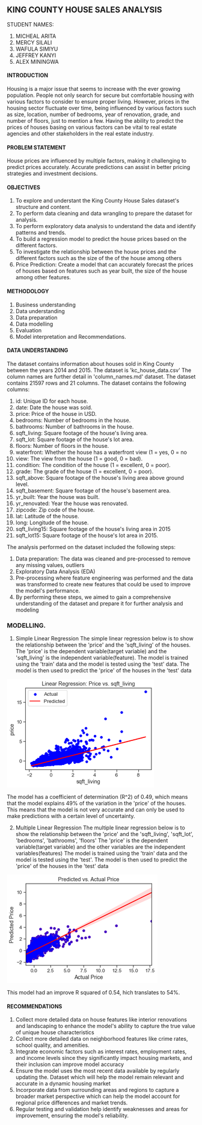## KING COUNTY HOUSE SALES ANALYSIS
STUDENT NAMES:
1. MICHEAL ARITA
2. MERCY SILALI
3. WAFULA SIMIYU
4. JEFFREY KANYI
5. ALEX MININGWA

#### INTRODUCTION
Housing is a major issue that seems to increase with the ever growing population. People not only search for secure but comfortable housing with various factors to consider to ensure proper living. However, prices in the housing sector fluctuate over time, being influenced by various factors such as size, location, number of bedrooms, year of renovation, grade, and number of floors, just to mention a few. Having  the ability to predict the prices of houses basing on various factors can be vital to real estate agencies and other stakeholders in the real estate industry.

#### PROBLEM STATEMENT
House prices are influenced by multiple factors, making it challenging to predict prices accurately.
Accurate predictions can assist in better pricing strategies and investment decisions.

#### OBJECTIVES
1. To explore and understant the King County House Sales dataset's structure and content.
2. To perform data cleaning and data wrangling to prepare the dataset for analysis.
3. To perform exploratory data analysis to understand the data and identify patterns and trends.
4. To build a regression model to predict the house prices based on the different factors.
5. To investigate the relationship between the house prices and the different factors such as the size of the of the house among others
6. Price Prediction: Create a model that can accurately forecast the prices of houses based on features such as year built, the size of the house among other features.

#### METHODOLOGY
1. Business understanding
2. Data understanding
3. Data preparation
4. Data modelling
5. Evaluation
6. Model interpretation and Recommendations.


#### DATA UNDERSTANDING
The dataset contains information about houses sold in King County between the years 2014 and 2015. The dataset is 'kc_house_data.csv'
The column names are further detail in 'column_names.md' dataset.
The dataset contains 21597 rows and 21 columns. The dataset contains the following columns:
1. id: Unique ID for each house.
2. date: Date the house was sold.
3. price: Price of the house in USD.
4. bedrooms: Number of bedrooms in the house.
5. bathrooms: Number of bathrooms in the house.
6. sqft_living: Square footage of the house's living area.
7. sqft_lot: Square footage of the house's lot area.
8. floors: Number of floors in the house.
9. waterfront: Whether the house has a waterfront view (1 = yes, 0 = no
10. view: The view from the house (1 = good, 0 = bad).
11. condition: The condition of the house (1 = excellent, 0 = poor).
12. grade: The grade of the house (1 = excellent, 0 = poor).
13. sqft_above: Square footage of the house's living area above ground level.
14. sqft_basement: Square footage of the house's basement area.
15. yr_built: Year the house was built.
16. yr_renovated: Year the house was renovated.
17. zipcode: Zip code of the house.
18. lat: Latitude of the house.
19. long: Longitude of the house.
20. sqft_living15: Square footage of the house's living area in 2015
21. sqft_lot15: Square footage of the house's lot area in 2015.

The analysis performed on the dataset included the following steps:

1. Data preparation: The data was cleaned and pre-processed to remove any missing values, outliers
2. Exploratory Data Analysis (EDA)
3. Pre-processing where feature engineering was performed and the data was transformed to create new features that could be used to improve the model's performance.
4. By performing these steps, we aimed to gain a comprehensive understanding of the dataset and prepare it for further analysis and modeling

### MODELLING.
1. Simple Linear Regression
The simple linear regression below is to show the relationship between the 'price' and the 'sqft_living' of the houses.
The 'price' is the dependent variable(target variable) and the 'sqft_living' is the independent variable(feature).
The model is trained using the 'train' data and the model is tested using the 'test' data. The model is then used to predict the 'price' of the houses in the 'test' data

![Alt text](linreg.png)

The model has a coefficient of determination (R^2) of 0.49, which means that the model explains 49% of the variation in the 'price' of the houses. This means that the model is not very accurate and can only be used to make predictions with a certain level of uncertainty.

2. Multiple Linear Regression
The multiple linear regression below is to show the relationship between the 'price' and the 'sqft_living', 'sqft_lot', 'bedrooms', 'bathrooms', 'floors'
The 'price' is the dependent variable(target variable) and the other variables are the independent variables(features)
The model is trained using the 'train' data and the model is tested using the 'test'. The model is then used to predict the 'price' of the houses in the 'test' data

![Alt text](multireg.png)

This model had an improve R squared of 0.54, hich translates to 54%.

#### RECOMMENDATIONS
1. Collect more detailed data on house features like interior renovations and  landscaping to enhance the model's ability to capture the true value of unique house characteristics
2. Collect more detailed data on neighborhood features like crime rates, school quality, and  amenities.
3. Integrate economic factors such as interest rates, employment rates, and income levels since they significantly impact housing markets, and their inclusion can improve model accuracy
4. Ensure the model uses the most recent data available by regularly updating the. Dataset which will help the model remain relevant and accurate in a dynamic housing market
5. Incorporate data from surrounding areas and regions to capture a broader market perspective which can help the model account for regional price differences and market trends.
6. Regular testing and validation help identify weaknesses and areas for improvement, ensuring the model's reliability.





